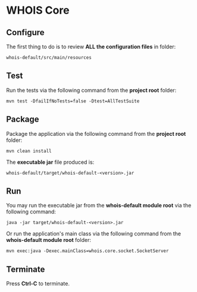 WHOIS Core
==========

Configure
---------
The first thing to do is to review __ALL the configuration files__ in folder:

    whois-default/src/main/resources

Test
-----
Run the tests via the following command from the __project root__ folder:

    mvn test -DfailIfNoTests=false -Dtest=AllTestSuite

Package
-------
Package the application via the following command from the __project root__ folder:

    mvn clean install

The __executable jar__ file produced is:

    whois-default/target/whois-default-<version>.jar

Run
---
You may run the executable jar from the __whois-default module root__ via the following command:

    java -jar target/whois-default-<version>.jar

Or run the application's main class via the following command from the __whois-default module root__ folder:

    mvn exec:java -Dexec.mainClass=whois.core.socket.SocketServer

Terminate
---------
Press __Ctrl-C__ to terminate.